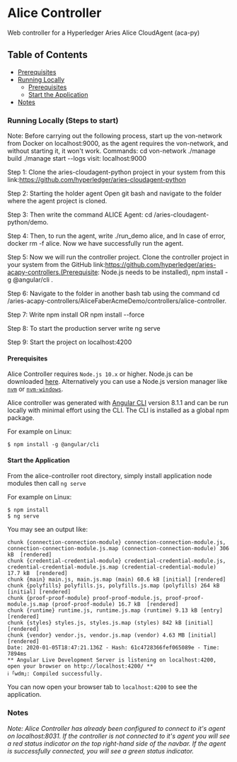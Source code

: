 # Alice Controller

Web controller for a Hyperledger Aries Alice CloudAgent (aca-py)

## Table of Contents

- [Prerequisites](#prerequisites)
- [Running Locally](#running-locally)
    - [Prerequisites](#prerequisites)
    - [Start the Application](#start-the-application)
- [Notes](#notes)

### Running Locally (Steps to start)
Note: Before carrying out the following process, start up the von-network from Docker on localhost:9000, as the agent requires the von-network, and without starting it, it won't work.
Commands:
cd von-network
./manage build
./manage start --logs
visit: localhost:9000

Step 1: Clone the aries-cloudagent-python project in your system from this link:https://github.com/hyperledger/aries-cloudagent-python

Step 2: Starting the holder agent Open git bash and navigate to the folder where the agent project is cloned.

Step 3: Then write the command ALICE Agent: cd /aries-cloudagent-python/demo.

Step 4: Then, to run the agent, write ./run_demo alice, and In case of error, docker rm -f alice. Now we have successfully run the agent.

Step 5: Now we will run the controller project. Clone the controller project in your system from the GitHub link:https://github.com/hyperledger/aries-acapy-controllers.(Prerequisite: Node.js needs to be installed), npm install -g @angular/cli	.

Step 6: Navigate to the folder in another bash tab using the command cd /aries-acapy-controllers/AliceFaberAcmeDemo/controllers/alice-controller.

Step 7: Write npm install OR npm install --force

Step 8: To start the production server write ng serve

Step 9: Start the project on localhost:4200

#### Prerequisites

Alice Controller requires `Node.js 10.x` or higher. Node.js can be downloaded [here](https://nodejs.org/en/download/). Alternatively you can use a Node.js version manager like [`nvm`](https://github.com/nvm-sh/nvm) or [`nvm-windows`](https://github.com/coreybutler/nvm-windows).

Alice controller was generated with [Angular CLI](https://github.com/angular/angular-cli) version 8.1.1 and can be run locally with minimal effort using the CLI. The CLI is installed as a global npm package.

For example on Linux:

```
$ npm install -g @angular/cli
```

#### Start the Application

From the alice-controller root directory, simply install application node modules then call `ng serve`

For example on Linux:

```
$ npm install
$ ng serve
```

You may see an output like:

```
chunk {connection-connection-module} connection-connection-module.js, connection-connection-module.js.map (connection-connection-module) 306 kB  [rendered]
chunk {credential-credential-module} credential-credential-module.js, credential-credential-module.js.map (credential-credential-module) 17.7 kB  [rendered]
chunk {main} main.js, main.js.map (main) 60.6 kB [initial] [rendered]
chunk {polyfills} polyfills.js, polyfills.js.map (polyfills) 264 kB [initial] [rendered]
chunk {proof-proof-module} proof-proof-module.js, proof-proof-module.js.map (proof-proof-module) 16.7 kB  [rendered]
chunk {runtime} runtime.js, runtime.js.map (runtime) 9.13 kB [entry] [rendered]
chunk {styles} styles.js, styles.js.map (styles) 842 kB [initial] [rendered]
chunk {vendor} vendor.js, vendor.js.map (vendor) 4.63 MB [initial] [rendered]
Date: 2020-01-05T18:47:21.136Z - Hash: 61c4728366fef065089e - Time: 7894ms
** Angular Live Development Server is listening on localhost:4200, open your browser on http://localhost:4200/ **
ℹ ｢wdm｣: Compiled successfully.
```

You can now open your browser tab to `localhost:4200` to see the application.

### Notes

_Note: Alice Controller has already been configured to connect to it's agent on localhost:8031. If the controller is not connected to it's agent you will see a red status indicator on the top right-hand side of the navbar. If the agent is successfully connected, you will see a green status indicator._

